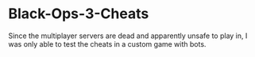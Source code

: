 # Black-Ops-3-Cheats

Since the multiplayer servers are dead and apparently unsafe to play in, I was only able to test the cheats in a custom game with bots. 
